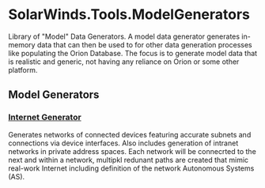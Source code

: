 ﻿# SolarWinds.Tools.ModelGenerators

Library of "Model" Data Generators. A model data generator generates in-memory data that can then be used to for other data generation processes like populating the Orion Database. The focus is to generate model data that is realistic and generic, not having any reliance on Orion or some other platform.

##  Model Generators
### [Internet Generator]("./api/index.md")
Generates networks of connected devices featuring accurate subnets and connections via device interfaces. Also includes generation of intranet networks in private address spaces. Each network will be connecrted to the next and within a network, multipkl redunant paths are created that mimic real-work Internet including definition of the network Autonomous Systems (AS).
